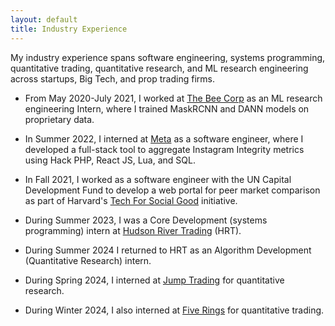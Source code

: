 ```yaml
---
layout: default
title: Industry Experience
---
```


My industry experience spans software engineering, systems programming, quantitative trading, quantitative research, and ML research engineering across startups, Big Tech, and prop trading firms.

* From May 2020-July 2021, I worked at [The Bee Corp](https://www.linkedin.com/company/the-bee-corp) as an ML research engineering Intern, where I trained MaskRCNN and DANN models on proprietary data.

* In Summer 2022, I interned at [Meta](https://www.meta.com/) as a software engineer, where I developed a full-stack tool to aggregate Instagram Integrity metrics using Hack PHP, React JS, Lua, and SQL.

* In Fall 2021, I worked as a software engineer with the UN Capital Development Fund to develop a web portal for peer market comparison as part of Harvard's [Tech For Social Good](https://socialgood.hcs.harvard.edu/) initiative.

* During Summer 2023, I was a Core Development (systems programming) intern at [Hudson River Trading](https://www.hudsonrivertrading.com/) (HRT).

* During Summer 2024 I returned to HRT as an Algorithm Development (Quantitative Research) intern.

* During Spring 2024, I interned at [Jump Trading](https://www.jumptrading.com/) for quantitative research.

* During Winter 2024, I also interned at [Five Rings](https://fiverings.com/) for quantitative trading.

